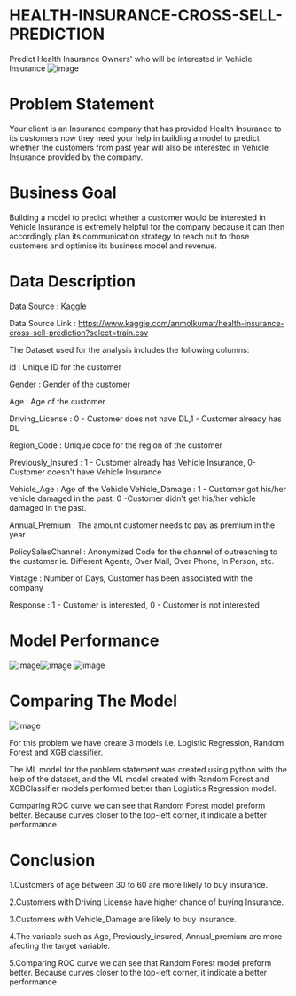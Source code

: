 # HEALTH-INSURANCE-CROSS-SELL-PREDICTION
Predict Health Insurance Owners' who will be interested in Vehicle Insurance
![image](https://user-images.githubusercontent.com/90926349/183107575-87b673d5-969b-4971-803c-d17e2d563705.png)


# Problem Statement
Your client is an Insurance company that has provided Health Insurance to its customers now they need your help in building a model to predict whether the customers from past year will also be interested in Vehicle Insurance provided by the company.

# Business Goal
Building a model to predict whether a customer would be interested in Vehicle Insurance is extremely helpful for the company because it can then accordingly plan its communication strategy to reach out to those customers and optimise its business model and revenue.

# Data Description
Data Source : Kaggle

Data Source Link : https://www.kaggle.com/anmolkumar/health-insurance-cross-sell-prediction?select=train.csv

The Dataset used for the analysis includes the following columns:

id : Unique ID for the customer

Gender : Gender of the customer

Age : Age of the customer

Driving_License : 0 - Customer does not have DL,1 - Customer already has DL

Region_Code : Unique code for the region of the customer

Previously_Insured : 1 - Customer already has Vehicle Insurance, 0-Customer doesn't have Vehicle Insurance

Vehicle_Age : Age of the Vehicle Vehicle_Damage : 1 - Customer got his/her vehicle damaged in the past. 0 -Customer didn't get his/her vehicle damaged in the past.

Annual_Premium : The amount customer needs to pay as premium in the year

PolicySalesChannel : Anonymized Code for the channel of outreaching to the customer ie. Different Agents, Over Mail, Over Phone, In Person, etc.

Vintage : Number of Days, Customer has been associated with the company

Response : 1 - Customer is interested, 0 - Customer is not interested

# Model Performance
![image](https://user-images.githubusercontent.com/90926349/183013634-22e00fad-1a30-4f37-9ad7-7400028ee2ba.png)![image](https://user-images.githubusercontent.com/90926349/183013664-e7ce96c9-35e9-4b83-ba78-3c653d27cb54.png)
![image](https://user-images.githubusercontent.com/90926349/183013707-e2122013-6818-46e4-b929-5ef852a261fc.png)




# Comparing The Model

![image](https://user-images.githubusercontent.com/90926349/183013345-c8e92815-e515-42f1-bc36-e9abf847c5fb.png)

For this problem we have create 3 models i.e. Logistic Regression, Random Forest and XGB classifier.

The ML model for the problem statement was created using python with the help of the dataset, and the ML model created with Random Forest and XGBClassifier models performed better than Logistics Regression model.

Comparing ROC curve we can see that Random Forest model preform better. Because curves closer to the top-left corner, it indicate a better performance.



# Conclusion

1.Customers of age between 30 to 60 are more likely to buy insurance.

2.Customers with Driving License have higher chance of buying Insurance.

3.Customers with Vehicle_Damage are likely to buy insurance.

4.The variable such as Age, Previously_insured, Annual_premium are more afecting the target variable.

5.Comparing ROC curve we can see that Random Forest model preform better. Because curves closer to the top-left corner, it indicate a better performance.

